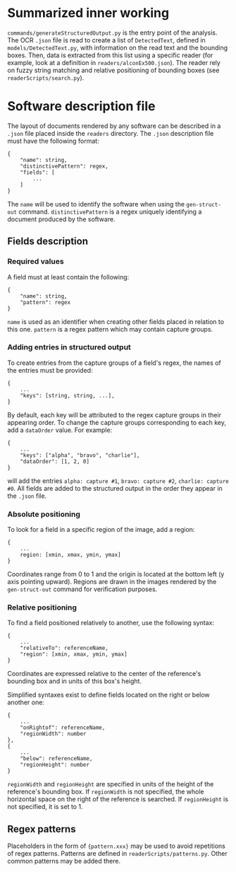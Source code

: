 # Summarized inner working

`commands/generateStructuredOutput.py` is the entry point of the analysis. The OCR `.json` file is read to create a list of `DetectedText`, defined in `models/DetectedText.py`, with information on the read text and the bounding boxes. Then, data is extracted from this list using a specific reader (for example, look at a definition in `readers/alconEx500.json`). The reader rely on fuzzy string matching and relative positioning of bounding boxes (see `readerScripts/search.py`).


# Software description file

The layout of documents rendered by any software can be described in a `.json` file placed inside the `readers` directory. The `.json` description file must have the following format:
```
{
	"name": string,
	"distinctivePattern": regex,
	"fields": [
		...
	]
}
```
The `name` will be used to identify the software when using the `gen-struct-out` command. `distinctivePattern` is a regex uniquely identifying a document produced by the software.

## Fields description

### Required values
A field must at least contain the following:
```
{
	"name": string,
	"pattern": regex
}
```
`name` is used as an identifier when creating other fields placed in relation to this one. `pattern` is a regex pattern which may contain capture groups.


### Adding entries in structured output

To create entries from the capture groups of a field's regex, the names of the entries must be provided:
```
{
	...
	"keys": [string, string, ...],
}
```
By default, each key will be attributed to the regex capture groups in their appearing order. To change the capture groups corresponding to each key, add a `dataOrder` value. For example:
```
{
	...
	"keys": ["alpha", "bravo", "charlie"],
	"dataOrder": [1, 2, 0]
}
```
will add the entries `alpha: capture #1`, `bravo: capture #2`, `charlie: capture #0`.
All fields are added to the structured output in the order they appear in the `.json` file.


### Absolute positioning

To look for a field in a specific region of the image, add a region:
```
{
	...
	region: [xmin, xmax, ymin, ymax]
}
```
Coordinates range from 0 to 1 and the origin is located at the bottom left (y axis pointing upward). Regions are drawn in the images rendered by the `gen-struct-out` command for verification purposes.


### Relative positioning

To find a field positioned relatively to another, use the following syntax:
```
{
	...
	"relativeTo": referenceName,
	"region": [xmin, xmax, ymin, ymax]
}
```
Coordinates are expressed relative to the center of the reference's bounding box and in units of this box's height.

Simplified syntaxes exist to define fields located on the right or below another one:
```
{
	...
	"onRightof": referenceName,
	"regionWidth": number
},
{
	...
	"below": referenceName,
	"regionHeight": number
}
```
`regionWidth` and `regionHeight` are specified in units of the height of the reference's bounding box. If `regionWidth` is not specified, the whole horizontal space on the right of the reference is searched. If `regionHeight` is not specified, it is set to 1.


## Regex patterns

Placeholders in the form of `{pattern.xxx}` may be used to avoid repetitions of regex patterns. Patterns are defined in `readerScripts/patterns.py`. Other common patterns may be added there.
